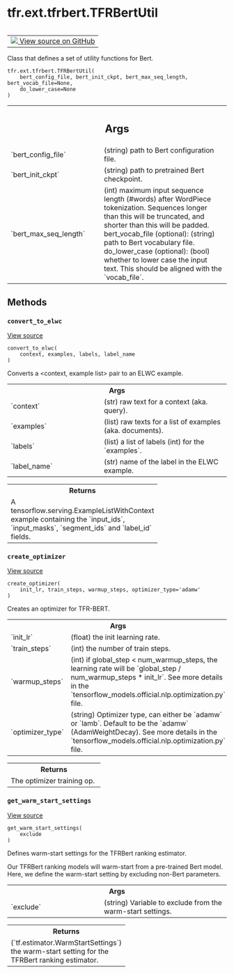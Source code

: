 <div itemscope itemtype="http://developers.google.com/ReferenceObject">
<meta itemprop="name" content="tfr.ext.tfrbert.TFRBertUtil" />
<meta itemprop="path" content="Stable" />
<meta itemprop="property" content="__init__"/>
<meta itemprop="property" content="convert_to_elwc"/>
<meta itemprop="property" content="create_optimizer"/>
<meta itemprop="property" content="get_warm_start_settings"/>
</div>

# tfr.ext.tfrbert.TFRBertUtil

<!-- Insert buttons and diff -->

<table class="tfo-notebook-buttons tfo-api" align="left">

<td>
  <a target="_blank" href="https://github.com/tensorflow/ranking/tree/master/tensorflow_ranking/extension/tfrbert.py">
    <img src="https://www.tensorflow.org/images/GitHub-Mark-32px.png" />
    View source on GitHub
  </a>
</td>
</table>

Class that defines a set of utility functions for Bert.

<pre class="devsite-click-to-copy prettyprint lang-py tfo-signature-link">
<code>tfr.ext.tfrbert.TFRBertUtil(
    bert_config_file, bert_init_ckpt, bert_max_seq_length, bert_vocab_file=None,
    do_lower_case=None
)
</code></pre>

<!-- Placeholder for "Used in" -->
<!-- Tabular view -->

 <table class="responsive fixed orange">
<colgroup><col width="214px"><col></colgroup>
<tr><th colspan="2"><h2 class="add-link">Args</h2></th></tr>

<tr>
<td>
`bert_config_file`
</td>
<td>
(string) path to Bert configuration file.
</td>
</tr><tr>
<td>
`bert_init_ckpt`
</td>
<td>
(string)  path to pretrained Bert checkpoint.
</td>
</tr><tr>
<td>
`bert_max_seq_length`
</td>
<td>
(int) maximum input sequence length (#words) after
WordPiece tokenization. Sequences longer than this will be truncated,
and shorter than this will be padded.
bert_vocab_file (optional): (string) path to Bert vocabulary file.
do_lower_case (optional): (bool) whether to lower case the input text.
This should be aligned with the `vocab_file`.
</td>
</tr>
</table>

## Methods

<h3 id="convert_to_elwc"><code>convert_to_elwc</code></h3>

<a target="_blank" href="https://github.com/tensorflow/ranking/tree/master/tensorflow_ranking/extension/tfrbert.py">View
source</a>

<pre class="devsite-click-to-copy prettyprint lang-py tfo-signature-link">
<code>convert_to_elwc(
    context, examples, labels, label_name
)
</code></pre>

Converts a <context, example list> pair to an ELWC example.

<!-- Tabular view -->

 <table class="responsive fixed orange">
<colgroup><col width="214px"><col></colgroup>
<tr><th colspan="2">Args</th></tr>

<tr>
<td>
`context`
</td>
<td>
(str) raw text for a context (aka. query).
</td>
</tr><tr>
<td>
`examples`
</td>
<td>
(list) raw texts for a list of examples (aka. documents).
</td>
</tr><tr>
<td>
`labels`
</td>
<td>
(list) a list of labels (int) for the `examples`.
</td>
</tr><tr>
<td>
`label_name`
</td>
<td>
(str) name of the label in the ELWC example.
</td>
</tr>
</table>

<!-- Tabular view -->

 <table class="responsive fixed orange">
<colgroup><col width="214px"><col></colgroup>
<tr><th colspan="2">Returns</th></tr>
<tr class="alt">
<td colspan="2">
A tensorflow.serving.ExampleListWithContext example containing the
`input_ids`, `input_masks`, `segment_ids` and `label_id` fields.
</td>
</tr>

</table>

<h3 id="create_optimizer"><code>create_optimizer</code></h3>

<a target="_blank" href="https://github.com/tensorflow/ranking/tree/master/tensorflow_ranking/extension/tfrbert.py">View
source</a>

<pre class="devsite-click-to-copy prettyprint lang-py tfo-signature-link">
<code>create_optimizer(
    init_lr, train_steps, warmup_steps, optimizer_type='adamw'
)
</code></pre>

Creates an optimizer for TFR-BERT.

<!-- Tabular view -->

 <table class="responsive fixed orange">
<colgroup><col width="214px"><col></colgroup>
<tr><th colspan="2">Args</th></tr>

<tr>
<td>
`init_lr`
</td>
<td>
(float) the init learning rate.
</td>
</tr><tr>
<td>
`train_steps`
</td>
<td>
(int) the number of train steps.
</td>
</tr><tr>
<td>
`warmup_steps`
</td>
<td>
(int) if global_step < num_warmup_steps, the learning rate
will be `global_step / num_warmup_steps * init_lr`. See more details in
the `tensorflow_models.official.nlp.optimization.py` file.
</td>
</tr><tr>
<td>
`optimizer_type`
</td>
<td>
(string) Optimizer type, can either be `adamw` or `lamb`.
Default to be the `adamw` (AdamWeightDecay). See more details in the
`tensorflow_models.official.nlp.optimization.py` file.
</td>
</tr>
</table>

<!-- Tabular view -->

 <table class="responsive fixed orange">
<colgroup><col width="214px"><col></colgroup>
<tr><th colspan="2">Returns</th></tr>
<tr class="alt">
<td colspan="2">
The optimizer training op.
</td>
</tr>

</table>

<h3 id="get_warm_start_settings"><code>get_warm_start_settings</code></h3>

<a target="_blank" href="https://github.com/tensorflow/ranking/tree/master/tensorflow_ranking/extension/tfrbert.py">View
source</a>

<pre class="devsite-click-to-copy prettyprint lang-py tfo-signature-link">
<code>get_warm_start_settings(
    exclude
)
</code></pre>

Defines warm-start settings for the TFRBert ranking estimator.

Our TFRBert ranking models will warm-start from a pre-trained Bert model. Here,
we define the warm-start setting by excluding non-Bert parameters.

<!-- Tabular view -->

 <table class="responsive fixed orange">
<colgroup><col width="214px"><col></colgroup>
<tr><th colspan="2">Args</th></tr>

<tr>
<td>
`exclude`
</td>
<td>
(string) Variable to exclude from the warm-start settings.
</td>
</tr>
</table>

<!-- Tabular view -->

 <table class="responsive fixed orange">
<colgroup><col width="214px"><col></colgroup>
<tr><th colspan="2">Returns</th></tr>
<tr class="alt">
<td colspan="2">
(`tf.estimator.WarmStartSettings`) the warm-start setting for the TFRBert
ranking estimator.
</td>
</tr>

</table>
